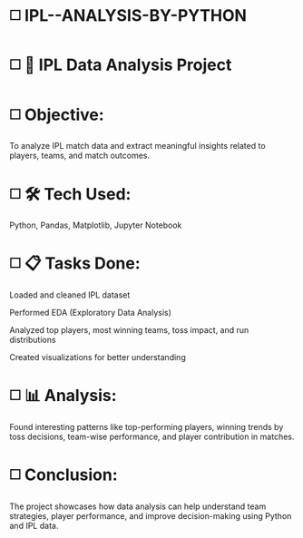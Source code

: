 # ◻️ IPL--ANALYSIS-BY-PYTHON

# ◻️ 🏏 IPL Data Analysis Project
# ◻️  Objective:
To analyze IPL match data and extract meaningful insights related to players, teams, and match outcomes.

# ◻️ 🛠️ Tech Used:
Python, Pandas, Matplotlib, Jupyter Notebook

# ◻️ 📋 Tasks Done:
Loaded and cleaned IPL dataset

Performed EDA (Exploratory Data Analysis)

Analyzed top players, most winning teams, toss impact, and run distributions

Created visualizations for better understanding

# ◻️ 📊 Analysis:
Found interesting patterns like top-performing players, winning trends by toss decisions, team-wise performance, and player contribution in matches.

# ◻️ Conclusion:
The project showcases how data analysis can help understand team strategies, player performance, and improve decision-making using Python and IPL data.
